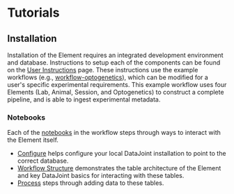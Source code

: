 # Tutorials

## Installation

Installation of the Element requires an integrated development environment and database.
Instructions to setup each of the components can be found on the 
[User Instructions](https://datajoint.com/docs/elements/user-guide/) page. These 
instructions use the example workflows
(e.g., [workflow-optogenetics](https://github.com/datajoint/workflow-optogenetics)), 
which can be modified for a user's specific experimental requirements.  This example
workflow uses four Elements (Lab, Animal, Session, and Optogenetics) to construct a
complete pipeline, and is able to ingest experimental metadata.

### Notebooks

Each of the 
[notebooks](https://github.com/datajoint/workflow-optogenetics/tree/main/notebooks) in 
the workflow steps through ways to interact with the Element itself. 

- [Configure](./01-configure.ipynb)
   helps configure your local DataJoint installation to point to the correct database.
- [Workflow Structure](./02-workflow-structure-optional.ipynb) demonstrates the table
   architecture of the Element and key DataJoint basics for interacting with these
   tables.
- [Process](./03-process.ipynb) steps through adding data to these tables.
